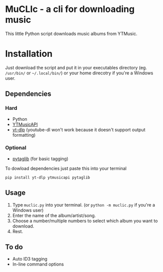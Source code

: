# MuCLIc - a cli for downloading music
This little Python script downloads music albums from YTMusic.


# Installation

Just download the script and put it in your executables directory (eg. `/usr/bin/` or `~/.local/bin/`) or your home direcotry if you're a Windows user.

## Dependencies

### Hard
 - Python
 - [YTMusicAPI](https://github.com/sigma67/ytmusicapi)
 - [yt-dlp](https://github.com/yt-dlp/yt-dlp) (youtube-dl won't work because it doesn't support output formatting)
 
### Optional
 - [pytaglib](https://github.com/supermihi/pytaglib) (for basic tagging)


 
 To dowload dependencies just paste this into your terminal

    pip install yt-dlp ytmusicapi pytaglib

## Usage

 1. Type `muclic.py` into your terminal. (or `python -m muclic.py` if you're a Windows user)
 2. Enter the name of the album/artist/song.
 3. Choose a number/multiple numbers to select which album you want to download.
 4. Rest.

## To do

 - Auto ID3 tagging
 - In-line command options
